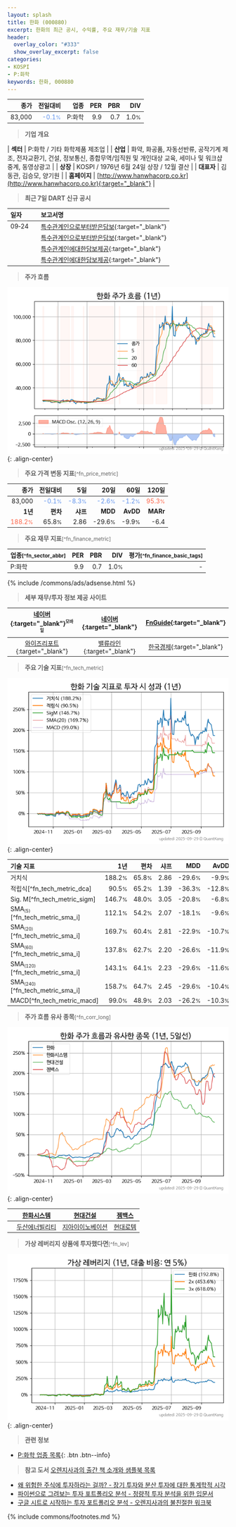 ```yaml
---
layout: splash
title: 한화 (000880)
excerpt: 한화의 최근 공시, 수익률, 주요 재무/기술 지표
header:
  overlay_color: "#333"
  show_overlay_excerpt: false
categories:
- KOSPI
- P:화학
keywords: 한화, 000880
---
```


| **종가** | **전일대비** | **업종** | **PER** | **PBR** | **DIV** |
| -------: | -----------: | -------: | ------: | ------: | ------: |
| 83,000 | <span style="color: cornflowerblue">-0.1<small>%</small></span> | P:화학 | 9.9 | 0.7 | 1.0<small>%</small> |

<!-- more -->


> **기업 개요**<a id="company"></a>

| <span style="white-space:nowrap;">**섹터**</span> | P:화학 / 기타 화학제품 제조업 |
| <span style="white-space:nowrap;">**산업**</span> | 화약, 화공품, 자동선반류, 공작기계 제조, 전자교환기, 건설, 정보통신, 종합무역/임직원 및 개인대상 교육, 세미나 및 워크샵 중계, 동영상광고 |
| <span style="white-space:nowrap;">**상장**</span> | KOSPI / 1976년 6월 24일 상장 / 12월 결산 |
| <span style="white-space:nowrap;">**대표자**</span> | 김동관, 김승모, 양기원 |
| <span style="white-space:nowrap;">**홈페이지**</span> | [http://www.hanwhacorp.co.kr](http://www.hanwhacorp.co.kr){:target="_blank"} |


> **최근 7일 DART 신규 공시**<a id="dart"></a>

| **일자** |      | **보고서명** |
| :------- | :--- | :----------- |
| 09&#x2011;24 | | [특수관계인으로부터받은담보](https://dart.fss.or.kr/dsaf001/main.do?rcpNo=20250924000245){:target="_blank"} |
|  | | [특수관계인으로부터받은담보](https://dart.fss.or.kr/dsaf001/main.do?rcpNo=20250924000243){:target="_blank"} |
|  | | [특수관계인에대한담보제공](https://dart.fss.or.kr/dsaf001/main.do?rcpNo=20250924000241){:target="_blank"} |
|  | | [특수관계인에대한담보제공](https://dart.fss.or.kr/dsaf001/main.do?rcpNo=20250924000240){:target="_blank"} |


> **주가 흐름**<a id="price"></a>

![000880](/stock/images/000880.png){: .align-center}


> **주요 가격 변동 지표**<small>[^fn_price_metric]</small>

| **종가** | **전일대비** | **5일** | **20일** | **60일** | **120일** |
| -------: | -----------: | ------: | -------: | -------: | --------: |
| 83,000 | <span style="color: cornflowerblue">-0.1<small>%</small></span> | <span style="color: cornflowerblue">-8.3<small>%</small></span> | <span style="color: cornflowerblue">-2.6<small>%</small></span> | <span style="color: cornflowerblue">-1.2<small>%</small></span> | <span style="color: tomato">95.3<small>%</small></span> |
| **1년** | **편차** | **샤프** | **MDD** | **AvDD** | **MARr** |
| <span style="color: tomato">188.2<small>%</small></span> | 65.8<small>%</small> | 2.86 | -29.6<small>%</small> | -9.9<small>%</small> | -6.4 |


> **주요 재무 지표**<small>[^fn_finance_metric]</small>

| **업종**<small>[^fn_sector_abbr]</small> | **PER** | **PBR** | **DIV** | **평가**<small>[^fn_finance_basic_tags]</small> |
| :--------------------------------------- | ------: | ------: | ------: | ----------------------------------------------: |
| P:화학 | 9.9 | 0.7 | 1.0<small>%</small> | - |



{% include /commons/ads/adsense.html %}

> **세부 재무/투자 정보 제공 사이트**

| [네이버](https://m.stock.naver.com/domestic/stock/000880/finance/summary){:target="_blank"}<sup><small>모바일</small></sup> | [네이버](https://finance.naver.com/item/coinfo.naver?code=000880){:target="_blank"} | [FnGuide](https://comp.fnguide.com/SVO2/ASP/SVD_Invest.asp?gicode=A000880&MenuYn=Y){:target="_blank"} |
| :---: | :---: | :---: |
| [와이즈리포트](https://comp.wisereport.co.kr/company/c1040001.aspx?cmp_cd=000880){:target="_blank"} | [밸류라인](https://www.valueline.co.kr/finance/summary/000880){:target="_blank"} | [한국경제](https://markets.hankyung.com/stock/000880/financial-summary){:target="_blank"} |


> **주요 기술 지표**<small>[^fn_tech_metric]</small>


![000880](/stock/images/000880_tech.png){: .align-center}

| **기술 지표** | **1년** | **편차** | **샤프** | **MDD** | **AvDD** |
| :------------ | ------: | -----------: | -------: | ------: | -------: |
| 거치식 | 188.2<small>%</small> | 65.8<small>%</small> | 2.86 | -29.6<small>%</small> | -9.9<small>%</small> |
| 적립식[^fn_tech_metric_dca] | 90.5<small>%</small> | 65.2<small>%</small> | 1.39 | -36.3<small>%</small> | -12.8<small>%</small> |
| Sig. M[^fn_tech_metric_sigm] | 146.7<small>%</small> | 48.0<small>%</small> | 3.05 | -20.8<small>%</small> | -6.8<small>%</small> |
| SMA<small><sub>(5)</sub></small>[^fn_tech_metric_sma_i] | 112.1<small>%</small> | 54.2<small>%</small> | 2.07 | -18.1<small>%</small> | -9.6<small>%</small> |
| SMA<small><sub>(20)</sub></small>[^fn_tech_metric_sma_i] | 169.7<small>%</small> | 60.4<small>%</small> | 2.81 | -22.9<small>%</small> | -10.7<small>%</small> |
| SMA<small><sub>(60)</sub></small>[^fn_tech_metric_sma_i] | 137.8<small>%</small> | 62.7<small>%</small> | 2.20 | -26.6<small>%</small> | -11.9<small>%</small> |
| SMA<small><sub>(120)</sub></small>[^fn_tech_metric_sma_i] | 143.1<small>%</small> | 64.1<small>%</small> | 2.23 | -29.6<small>%</small> | -11.6<small>%</small> |
| SMA<small><sub>(240)</sub></small>[^fn_tech_metric_sma_i] | 158.7<small>%</small> | 64.7<small>%</small> | 2.45 | -29.6<small>%</small> | -10.4<small>%</small> |
| MACD[^fn_tech_metric_macd] | 99.0<small>%</small> | 48.9<small>%</small> | 2.03 | -26.2<small>%</small> | -10.3<small>%</small> |


> **주가 흐름 유사 종목**<a id="corr"></a><small>[^fn_corr_long]</small>

![000880](/stock/images/000880_corr.png){: .align-center}

|       | [한화시스템](/272210/) | [현대건설](/000720/) | [젬백스](/082270/) |
| :---: | :------------------------------------: | :------------------------------------: | :------------------------------------: |
|       | [두산에너빌리티](/034020/) | [지아이이노베이션](/358570/) | [현대로템](/064350/) |


> **가상 레버리지 상품에 투자했다면**<a id="2x"></a><small>[^fn_lev]</small>

![000880](/stock/images/000880_2x.png){: .align-center}


> **관련 정보**

- [P:화학 업종 목록](/stats/sector/kospi_업종_화학_종목/){: .btn .btn--info}

> **참고 도서** [오렌지사과의 출간 책 소개와 샘플북 목록](https://kongdori.tistory.com/691)

- [왜 위험한 주식에 투자하라는 걸까? - 장기 투자와 분산 투자에 대한 통계학적 시각](https://kongdori.tistory.com/421)
- [파이썬으로 그려보는 투자 포트폴리오 분석  - 정량적 투자 분석을 위한 입문서](https://kongdori.tistory.com/643)
- [구글 시트로 시작하는 투자 포트폴리오 분석 - 오렌지사과의 불친절한 워크북](https://kongdori.tistory.com/449)


{% include commons/footnotes.md %}